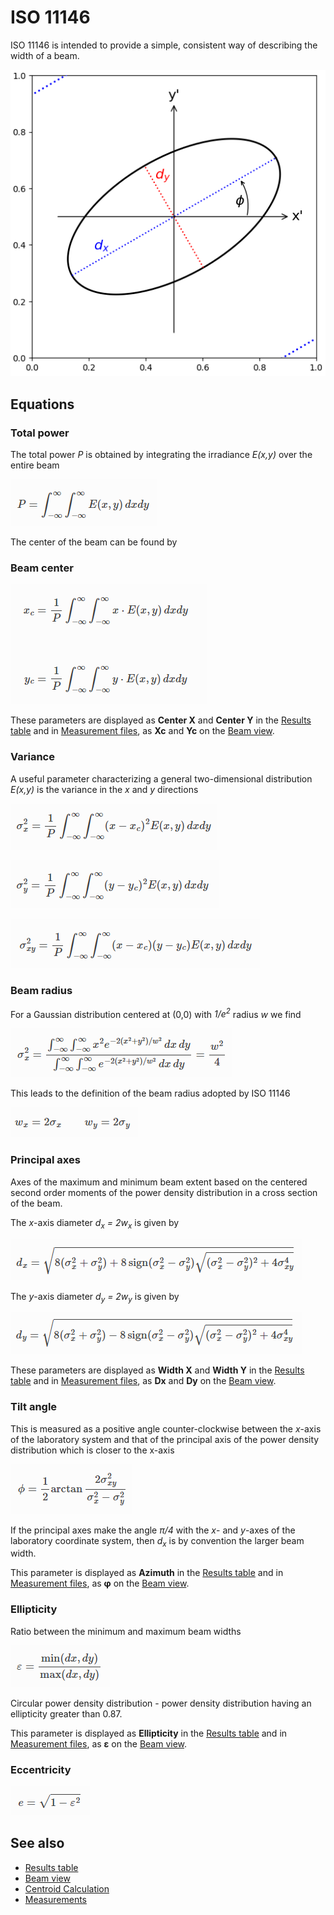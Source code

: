 # ISO 11146

ISO 11146 is intended to provide a simple, consistent way of describing the width of a beam.

![](./img/fig_ellipse.png)

## Equations

### Total power

The total power <i>P</i> is obtained by integrating the irradiance <i>E(x,y)</i> over the entire beam

![Total power](./img/eq_power.png)

The center of the beam can be found by

### Beam center

![Beam center](./img/eq_center.png)

These parameters are displayed as **Center X** and **Center Y** in the [Results table](./results_table.md) and in [Measurement files](./measure.md), as **Xc** and **Yc** on the [Beam view](./plot.md).

### Variance

A useful parameter characterizing a general two-dimensional distribution <i>E(x,y)</i> is the variance in the <i>x</i> and <i>y</i> directions

![Variance X](./img/eq_variance_x.png)

![Variance Y](./img/eq_variance_y.png)

![Variance XY](./img/eq_variance_xy.png)

### Beam radius

For a Gaussian distribution centered at (0,0) with <i>1/e<sup>2</sup></i> radius <i>w</i> we find

![Beam radius](./img/eq_radius.png)

This leads to the definition of the beam radius adopted by ISO 11146

![Beam radius](./img/eq_radius_xy.png)

### Principal axes

Axes of the maximum and minimum beam extent based on the centered second order moments of the power density distribution in a cross section of the beam.

The <i>x</i>-axis diameter <i>d<sub>x</sub> = 2w<sub>x</sub></i> is given by

![Diameter X](./img/eq_dx.png)

The <i>y</i>-axis diameter <i>d<sub>y</sub> = 2w<sub>y</sub></i> is given by

![Diameter Y](./img/eq_dy.png)

These parameters are displayed as **Width X** and **Width Y** in the [Results table](./results_table.md) and in [Measurement files](./measure.md), as **Dx** and **Dy** on the [Beam view](./plot.md).

### Tilt angle

This is measured as a positive angle counter-clockwise between the <i>x</i>-axis of the laboratory system and that of the principal axis of the power density distribution which is closer to the x-axis

![Tilt angle](./img/eq_tilt.png)

If the principal axes make the angle <i>π/4</i> with the <i>x</i>- and <i>y</i>-axes of the laboratory coordinate system, then <i>d<sub>x</sub></i> is by convention the larger beam width.

This parameter is displayed as **Azimuth** in the [Results table](./results_table.md) and in [Measurement files](./measure.md), as **φ** on the [Beam view](./plot.md).

### Ellipticity

Ratio between the minimum and maximum beam widths

![Ellipticity](./img/eq_ellipticity.png)

Circular power density distribution - power density distribution having an ellipticity greater than 0.87.

This parameter is displayed as **Ellipticity** in the [Results table](./results_table.md) and in [Measurement files](./measure.md), as **ε** on the [Beam view](./plot.md).

### Eccentricity

![Eccentricity](./img/eq_eccentricity.png)

## See also

- [Results table](./results_table.md)
- [Beam view](./plot.md)
- [Centroid Calculation](./cam_settings_centr.md)
- [Measurements](./measure.md)

&nbsp;
